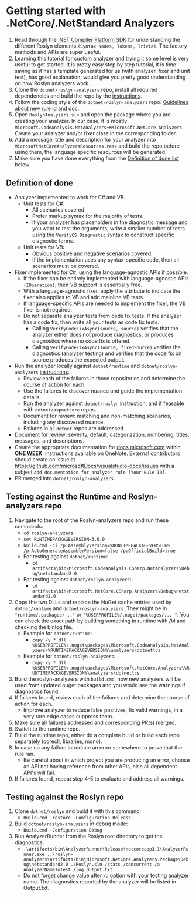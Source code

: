 # Getting started with .NetCore/.NetStandard Analyzers

1. Read through the [.NET Compiler Platform SDK](https://docs.microsoft.com/en-us/dotnet/csharp/roslyn-sdk/) for understanding the different Roslyn elements `(Syntax Nodes, Tokens, Trivia)`. The factory methods and APIs are super useful.  
2. Learning this [tutorial](https://docs.microsoft.com/en-us/dotnet/csharp/roslyn-sdk/tutorials/how-to-write-csharp-analyzer-code-fix) for custom analyzer and trying it some level is very useful to get started. It is pretty easy step by step tutorial, it is time saving as it has a template generated for us (with analyzer, fixer and unit test), has good explanation, would give you pretty good understanding on how Roslyn analyzers work. 
3. Clone the `dotnet/roslyn-analyzers` repo, install all required dependencies and build the repo by the [instructions](https://github.com/dotnet/roslyn-analyzers#getting-started). 
4. Follow the coding style of the `dotnet/roslyn-analyzers` repo. [Guidelines about new rule id and doc](https://github.com/dotnet/roslyn-analyzers/blob/master/GuidelinesForNewRules.md). 
5. Open `RoslynAnalyzers.sln` and open the package where you are creating your analyzer. In our case, it is mostly `Microsoft.CodeAnalysis.NetAnalyzers`->`Microsoft.NetCore.Analyzers`. Create your analyzer and/or fixer class in the corresponding folder.  
6. Add a message, title and description for your analyzer into `MicrosoftNetCoreAnalyzersResources.resx` and build the repo before using them, the language specific resources will be generated. 
7. Make sure you have done everything from the [Definition of done list](#definition-of-done) below. 

## Definition of done 

- Analyzer implemented to work for C# and VB. 
    - Unit tests for C#:
        - All scenarios covered. 
        - Prefer markup syntax for the majority of tests. 
        - If your analyzer has placeholders in the diagnostic message and you want to test the arguments, write a smaller number of tests using the `VerifyCS.Diagnostic` syntax to construct specific diagnostic forms.
    - Unit tests for VB:
        - Obvious positive and negative scenarios covered. 
        - If the implementation uses any syntax-specific code, then all scenarios must be covered. 
- Fixer implemented for C#, using the language-agnostic APIs if possible. 
    - If the fixer can be entirely implemented with language-agnostic APIs `(IOperation)`, then VB support is essentially free. 
    - With a language-agnostic fixer, apply the attribute to indicate the fixer also applies to VB and add mainline VB tests. 
    - If language-specific APIs are needed to implement the fixer, the VB fixer is not required.
    - Do not separate analyzer tests from code fix tests. If the analyzer has a code fix, then write all your tests as code fix tests.
        - Calling `VerifyCodeFixAsync(source, source)` verifies that the analyzer either does not produce diagnostics, or produces diagnostics where no code fix is offered.
        - Calling `VerifyCodeFixAsync(source, fixedSource)` verifies the diagnostics (analyzer testing) and verifies that the code fix on source produces the expected output.
- Run the analyzer locally against `dotnet/runtime` and `dotnet/roslyn-analyzers` [instructions](#Testing-against-the-Runtime-and-Roslyn-analyzers-repo).
    - Review each of the failures in those repositories and determine the course of action for each.
    - Use the failures to discover nuance and guide the implementation details.
    - Run the analyzer against `dotnet/roslyn` [instruction](#Testing-against-the-Roslyn-repo), and if feasable with `dotnet/aspnetcore` repos.
    - Document for review: matching and non-matching scenarios, including any discovered nuance.
    - Failures in all `dotnet` repos are addressed.
- Document for review: severity, default, categorization, numbering, titles, messages, and descriptions.
- Create the appropriate documentation for [docs.microsoft.com](https://github.com/MicrosoftDocs/visualstudio-docs-pr/tree/master/docs/code-quality) within **ONE WEEK**, instructions available on OneNote. External contributors should create an issue at https://github.com/microsoftDocs/visualstudio-docs/issues with a subject `Add documentation for analyzer rule [Your Rule ID]`. 
- PR merged into `dotnet/roslyn-analyzers`. 

## Testing against the Runtime and Roslyn-analyzers repo 

1. Navigate to the root of the Roslyn-analyzers repo and run these commands: 
    - `cd roslyn-analyzers` 
    - `set RUNTIMEPACKAGEVERSION=3.0.0` 
    - `build.cmd -ci /p:AssemblyVersion=%RUNTIMEPACKAGEVERSION% /p:AutoGenerateAssemblyVersion=false /p:OfficialBuild=true`
    - For testing against `dotnet/runtime`:
        - `cd artifacts\bin\Microsoft.CodeAnalysis.CSharp.NetAnalyzers\Debug\netstandard2.0`
    - For testing against `dotnet/roslyn-analyzers`:
        - `cd artifacts\bin\Microsoft.NetCore.CSharp.Analyzers\Debug\netstandard2.0` 
2. Copy the two DLLs and replace the NuGet cache entries used by `dotnet/runtime` and `dotnet/roslyn-analyzers`. They might be in `"runtime/.packages/..."` or `"%USERPROFILE%/.nuget/packages/... "`. You can check the exact path by building something in runtime with /bl and checking the binlog file.
    - Example for `dotnet/runtime`: 
        - `copy /y *.dll %USERPROFILE%\.nuget\packages\Microsoft.CodeAnalysis.NetAnalyzers\%RUNTIMEPACKAGEVERSION%\analyzers\dotnet\cs`
    - Example for `dotnet/roslyn-analyzers`: 
        - `copy /y *.dll %USERPROFILE%\.nuget\packages\Microsoft.NetCore.Analyzers\%RUNTIMEPACKAGEVERSION%\analyzers\dotnet\cs`
3. Build the roslyn-analyzers with `build.cmd`, now new analyzers will be used from updated nuget packages and you would see the warnings if diagnostics found.
4. If failures found, review each of the failures and determine the course of action for each. 
    - Improve analyzer to reduce false positives, fix valid warnings, in a very rare edge cases suppress them.
5. Make sure all failures addressed and corresponding PR(s) merged.	
6. Switch to the runtime repo. 
7. Build the runtime repo, either do a complete build or build each repo separately (coreclr, libraries, mono). 
8. In case no any failure introduce an error somewhere to prove that the rule ran. 
    - Be careful about in which project you are producing an error, choose an API not having reference from other APIs, else all dependent API's will fail.
9. If failures found, repeat step 4-5 to evaluate and address all warnings. 

## Testing against the Roslyn repo 

1. Clone `dotnet/roslyn` and build it with this command: 
    - `Build.cmd -restore -Configuration Release`
2. Build `dotnet/roslyn-analyzers` in debug mode:
    - `Build.cmd -Configuration Debug`
3. Run AnalyzerRunner from the Roslyn root directory to get the diagnostics. 
    - `.\artifacts\bin\AnalyzerRunner\Release\netcoreapp3.1\AnalyzerRunner.exe ..\roslyn-analyzers\artifacts\bin\Microsoft.NetCore.Analyzers.Package\Debug\netstandard2.0 .\Roslyn.sln /stats /concurrent /a AnalyzerNameToTest /log Output.txt` 
    - Do not forget change value after `/a` option with your testing analyzer name.
The diagnostics reported by the analyzer will be listed in Output.txt. 
